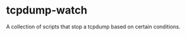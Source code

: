 tcpdump-watch
=============

A collection of scripts that stop a tcpdump based on certain conditions.



